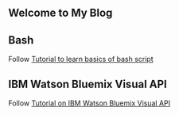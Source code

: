 ## Welcome to My Blog

## Bash

Follow [Tutorial to learn basics of bash script](http://sureshannapureddy.github.io/bash-basic-scripts.html)

## IBM Watson Bluemix Visual API

Follow [Tutorial on IBM Watson Bluemix Visual API](http://sureshannapureddy.github.io/bash-basic-scripts.html)

